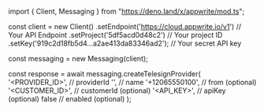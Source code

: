 import { Client, Messaging } from "https://deno.land/x/appwrite/mod.ts";

const client = new Client()
    .setEndpoint('https://cloud.appwrite.io/v1') // Your API Endpoint
    .setProject('5df5acd0d48c2') // Your project ID
    .setKey('919c2d18fb5d4...a2ae413da83346ad2'); // Your secret API key

const messaging = new Messaging(client);

const response = await messaging.createTelesignProvider(
    '<PROVIDER_ID>', // providerId
    '<NAME>', // name
    '+12065550100', // from (optional)
    '<CUSTOMER_ID>', // customerId (optional)
    '<API_KEY>', // apiKey (optional)
    false // enabled (optional)
);
